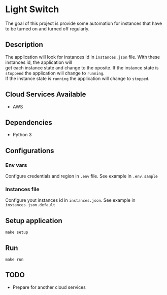 # Light Switch
The goal of this project is provide some automation for instances that have to be turned on and turned off regularly.

## Description
The application will look for instances id in `instances.json` file. With these instances id, the application will  
get each instance state and change to the oposite. If the instance state is `stoppend` the application will change to `running`.  
If the instance state is `running` the application will change to `stopped`.  

## Cloud Services Available
* AWS

## Dependencies
* Python 3

## Configurations
### Env vars
Configure credentials and region in `.env` file. See example in `.env.sample`

### Instances file
Configure yout instances id in `instances.json`. See example in `instances.json.default`

## Setup application
```
make setup
```

## Run
```
make run
```

## TODO
* Prepare for another cloud services
